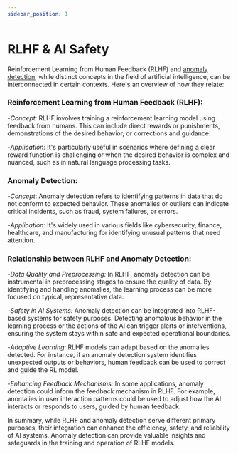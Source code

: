 ```yaml
---
sidebar_position: 1
---
```


# RLHF & AI Safety

Reinforcement Learning from Human Feedback (RLHF) and [anomaly detection](../Anomaly-Detection/welcomead.md), while distinct concepts in the field of artificial intelligence, can be interconnected in certain contexts. Here's an overview of how they relate:

### Reinforcement Learning from Human Feedback (RLHF):
-*Concept:* RLHF involves training a reinforcement learning model using feedback from humans. This can include direct rewards or punishments, demonstrations of the desired behavior, or corrections and guidance.

-*Application:* It's particularly useful in scenarios where defining a clear reward function is challenging or when the desired behavior is complex and nuanced, such as in natural language processing tasks.

### Anomaly Detection:
-*Concept*: Anomaly detection refers to identifying patterns in data that do not conform to expected behavior. These anomalies or outliers can indicate critical incidents, such as fraud, system failures, or errors.

-*Application*: It's widely used in various fields like cybersecurity, finance, healthcare, and manufacturing for identifying unusual patterns that need attention.

### Relationship between RLHF and Anomaly Detection:
-*Data Quality and Preprocessing:* In RLHF, anomaly detection can be instrumental in preprocessing stages to ensure the quality of data. By identifying and handling anomalies, the learning process can be more focused on typical, representative data.

-*Safety in AI Systems:* Anomaly detection can be integrated into RLHF-based systems for safety purposes. Detecting anomalous behavior in the learning process or the actions of the AI can trigger alerts or interventions, ensuring the system stays within safe and expected operational boundaries.

-*Adaptive Learning*: RLHF models can adapt based on the anomalies detected. For instance, if an anomaly detection system identifies unexpected outputs or behaviors, human feedback can be used to correct and guide the RL model.

-*Enhancing Feedback Mechanisms:* In some applications, anomaly detection could inform the feedback mechanism in RLHF. For example, anomalies in user interaction patterns could be used to adjust how the AI interacts or responds to users, guided by human feedback.

In summary, while RLHF and anomaly detection serve different primary purposes, their integration can enhance the efficiency, safety, and reliability of AI systems. Anomaly detection can provide valuable insights and safeguards in the training and operation of RLHF models.


